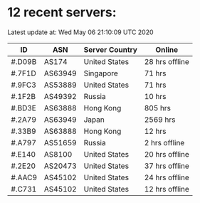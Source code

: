 # 12 recent servers:

Latest update at: Wed May 06 21:10:09 UTC 2020

| ID | ASN | Server Country | Online |
| -- | --- | -------------- | ------ |
| #.D09B | AS174 | United States | 28 hrs offline |
| #.7F1D | AS63949 | Singapore | 71 hrs |
| #.9FC3 | AS53889 | United States | 71 hrs |
| #.1F2B | AS49392 | Russia | 10 hrs |
| #.BD3E | AS63888 | Hong Kong | 805 hrs |
| #.2A79 | AS63949 | Japan | 2569 hrs |
| #.33B9 | AS63888 | Hong Kong | 12 hrs |
| #.A797 | AS51659 | Russia | 2 hrs offline |
| #.E140 | AS8100 | United States | 20 hrs offline |
| #.2E20 | AS20473 | United States | 37 hrs offline |
| #.AAC9 | AS45102 | United States | 24 hrs offline |
| #.C731 | AS45102 | United States | 12 hrs offline |

